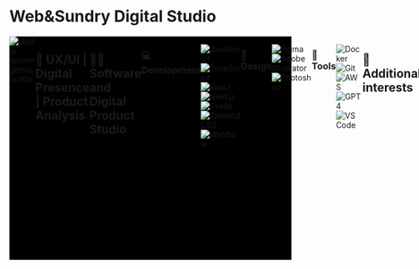 # Web&Sundry Digital Studio



<div style="display: flex; align-items: left; justify-content: left; background-color: black; height: 400px;">
<div align="left">
  <img src="https://drive.google.com/uc?id=1xR8TwqclJGpNOBhPndrAVeXifbt-gORB" alt="studio banner github profile" style="max-width: 100%; height: auto;">
</div>

## 🚀 UX/UI | Digital Presence | Product Analysis

## 👨‍💻 Software and Digital Product Studio

### 💻 Development

![JavaScript](https://img.shields.io/badge/-black?style=flat&logo=javascript) ![TypeScript](https://img.shields.io/badge/-black?style=flat&logo=typescript) ![React](https://img.shields.io/badge/-black?style=flat&logo=react) ![Next.js](https://img.shields.io/badge/-black?style=flat&logo=next.js) ![Svelte](https://img.shields.io/badge/-black?style=flat&logo=svelte) ![Tailwind CSS](https://img.shields.io/badge/-black?style=flat&logo=tailwind-css) ![Webflow](https://img.shields.io/badge/-black?style=flat&logo=webflow)

### 🎨 Design

![Figma](https://img.shields.io/badge/-black?style=flat&logo=figma) ![Adobe Illustrator](https://img.shields.io/badge/-black?style=flat&logo=adobe-illustrator) ![Photoshop](https://img.shields.io/badge/-black?style=flat&logo=adobe-photoshop)

### 🐳 Tools

![Docker](https://img.shields.io/badge/-black?style=flat&logo=docker) ![Git](https://img.shields.io/badge/-black?style=flat&logo=git) ![AWS](https://img.shields.io/badge/-black?style=flat&logo=amazon-aws) ![GPT4](https://img.shields.io/badge/-black?style=flat&logo=openai) ![VS Code](https://img.shields.io/badge/-black?style=flat&logo=visual-studio-code)

## 🎯 Additional interests

- 🌱 AI/ML/LLM Meta.
- 🧁 Bakery Enthusiast
- 🎮 RTS/TCG/Strategy Gaming with Friends & Fam.
- 🕹 Retro game design aesthetics (8-32 bit pixelart things)

## 📫 Networking

- [![Twitter](https://img.shields.io/badge/-black?style=flat&logo=twitter&logoColor=white&labelColor=black)](https://twitter.com/roody_ws)
- [![LinkedIn](https://img.shields.io/badge/-black?style=flat&logo=linkedin&logoColor=white&labelColor=black)](https://www.linkedin.com/in/adam-rood-47362865/)
